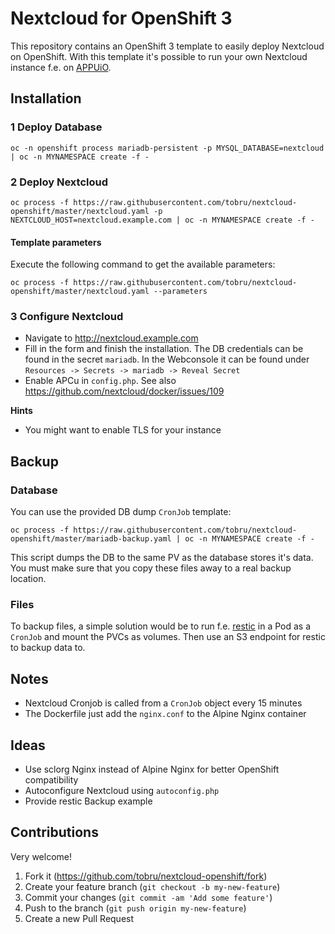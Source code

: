 # Nextcloud for OpenShift 3

This repository contains an OpenShift 3 template to easily deploy Nextcloud on OpenShift.
With this template it's possible to run your own Nextcloud instance f.e. on [APPUiO](https://appuio.ch/).

## Installation

### 1 Deploy Database

```
oc -n openshift process mariadb-persistent -p MYSQL_DATABASE=nextcloud | oc -n MYNAMESPACE create -f -
```

### 2 Deploy Nextcloud

```
oc process -f https://raw.githubusercontent.com/tobru/nextcloud-openshift/master/nextcloud.yaml -p NEXTCLOUD_HOST=nextcloud.example.com | oc -n MYNAMESPACE create -f -
```

#### Template parameters

Execute the following command to get the available parameters:

```
oc process -f https://raw.githubusercontent.com/tobru/nextcloud-openshift/master/nextcloud.yaml --parameters
```

### 3 Configure Nextcloud

* Navigate to http://nextcloud.example.com
* Fill in the form and finish the installation. The DB credentials can be 
  found in the secret `mariadb`. In the Webconsole it can be found under
  `Resources -> Secrets -> mariadb -> Reveal Secret`
* Enable APCu in `config.php`. See also https://github.com/nextcloud/docker/issues/109

**Hints**

* You might want to enable TLS for your instance

## Backup

### Database

You can use the provided DB dump `CronJob` template:

```
oc process -f https://raw.githubusercontent.com/tobru/nextcloud-openshift/master/mariadb-backup.yaml | oc -n MYNAMESPACE create -f -
```

This script dumps the DB to the same PV as the database stores it's data.
You must make sure that you copy these files away to a real backup location.

### Files

To backup files, a simple solution would be to run f.e. [restic](http://restic.readthedocs.io/) in a Pod
as a `CronJob` and mount the PVCs as volumes. Then use an S3 endpoint for restic
to backup data to.

## Notes

* Nextcloud Cronjob is called from a `CronJob` object every 15 minutes
* The Dockerfile just add the `nginx.conf` to the Alpine Nginx container

## Ideas

* Use sclorg Nginx instead of Alpine Nginx for better OpenShift compatibility
* Autoconfigure Nextcloud using `autoconfig.php`
* Provide restic Backup example

## Contributions

Very welcome!

1. Fork it (https://github.com/tobru/nextcloud-openshift/fork)
2. Create your feature branch (`git checkout -b my-new-feature`)
3. Commit your changes (`git commit -am 'Add some feature'`)
4. Push to the branch (`git push origin my-new-feature`)
5. Create a new Pull Request
